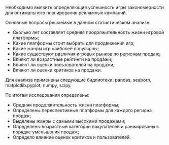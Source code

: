 Необходимо выявить определяющие успешность игры закономерности для оптимального планирования рекламных кампаний.

Основные вопросы решаемые в данном статистическом анализе:

- Сколько лет составляет средняя продолжительность жизни игровой платформы;
- Какие платформы стоит выбрать для продвижения игр;
- Какие жанры игр наиболее популярны;
- Какие существуют различия игровых рынков по регионам продаж;
- Влияют ли возрастные рейтинги на продажи;
- Влияют ли оценки пользователей на продажи;
- Влияют ли оценки критиков на продажи.

Для анализа применены следующие бидлиотеки: pandas, seaborn, matplotlib.pyplot, numpy, scipy.

По итогам исследования определены:
- Средняя продолжительность жизни платформы;
- Определены переспективные платформы для каждого региона продаж;
- Выделены жанры с самыми высокими продажами;
- Определены возрастные категории покупателей и ранжированы в порядке уменьшения продаж;
- Определо влияние оценок критиков и пользователей.
